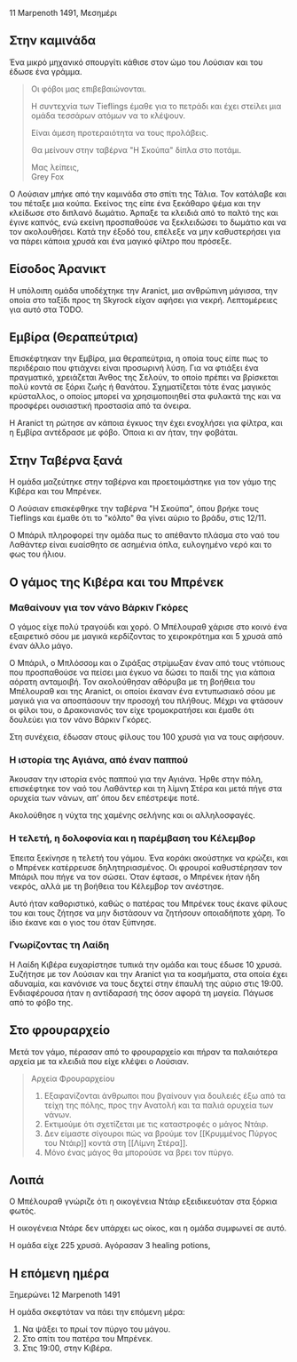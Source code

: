  11 Marpenoth 1491, Μεσημέρι

## Στην καμινάδα

Ένα μικρό μηχανικό σπουργίτι κάθισε στον ώμο του Λούσιαν και του έδωσε ένα γράμμα.

> Οι φόβοι μας επιβεβαιώνονται.
>
> Η συντεχνία των Tieflings έμαθε για το πετράδι και έχει στείλει μια ομάδα τεσσάρων ατόμων να το κλέψουν.
>
> Είναι άμεση προτεραιότητα να τους προλάβεις.
>
> Θα μείνουν στην ταβέρνα "Η Σκούπα" δίπλα στο ποτάμι.
>
> Μας λείπεις,  
> Grey Fox

Ο Λούσιαν μπήκε από την καμινάδα στο σπίτι της Τάλια. Τον κατάλαβε και του πέταξε μια κούπα. Εκείνος της είπε ένα ξεκάθαρο ψέμα και την κλείδωσε στο διπλανό δωμάτιο. Άρπαξε τα κλειδιά από το παλτό της και έγινε καπνός, ενώ εκείνη προσπαθούσε να ξεκλειδώσει το δωμάτιο και να τον ακολουθήσει. Κατά την έξοδό του, επέλεξε να μην καθυστερήσει για να πάρει κάποια χρυσά και ένα μαγικό φίλτρο που πρόσεξε.

## Είσοδος Άρανικτ

Η υπόλοιπη ομάδα υποδέχτηκε την Aranict, μια ανθρώπινη μάγισσα, την οποία στο ταξίδι προς τη Skyrock είχαν αφήσει για νεκρή. Λεπτομέρειες για αυτό στα TODO.

## Εμβίρα (Θεραπεύτρια)

Επισκέφτηκαν την Εμβίρα, μια θεραπεύτρια, η οποία τους είπε πως το περιδέραιο που φτιάχνει είναι προσωρινή λύση. Για να φτιάξει ένα πραγματικό, χρειάζεται Άνθος της Σελούν, το οποίο πρέπει να βρίσκεται πολύ κοντά σε ξόρκι ζωής ή θανάτου. Σχηματίζεται τότε ένας μαγικός κρύσταλλος, ο οποίος μπορεί να χρησιμοποιηθεί στα φυλακτά της και να προσφέρει ουσιαστική προστασία από τα όνειρα.

Η Aranict τη ρώτησε αν κάποια έγκυος την έχει ενοχλήσει για φίλτρα, και η Εμβίρα αντέδρασε με φόβο. Όποια κι αν ήταν, την φοβάται.

## Στην Ταβέρνα ξανά

Η ομάδα μαζεύτηκε στην ταβέρνα και προετοιμάστηκε για τον γάμο της Κιβέρα και του Μπρένεκ.

Ο Λούσιαν επισκέφθηκε την ταβέρνα "Η Σκούπα", όπου βρήκε τους Tieflings και έμαθε ότι το "κόλπο" θα γίνει αύριο το βράδυ, στις 12/11.

Ο Μπάριλ πληροφορεί την ομάδα πως το απέθαντο πλάσμα στο ναό του Λαθάντερ είναι ευαίσθητο σε ασημένια όπλα, ευλογημένο νερό και το φως του ήλιου.

## Ο γάμος της Κιβέρα και του Μπρένεκ

### Μαθαίνουν για τον νάνο Βάρκιν Γκόρες

Ο γάμος είχε πολύ τραγούδι και χορό. Ο Μπέλουραθ χάρισε στο κοινό ένα εξαιρετικό σόου με μαγικά κερδίζοντας το χειροκρότημα και 5 χρυσά από έναν άλλο μάγο.

Ο Μπάριλ, ο Μπλόσσομ και ο Ζιράξας στρίμωξαν έναν από τους ντόπιους που προσπαθούσε να πείσει μια έγκυο να δώσει το παιδί της για κάποια αόρατη ανταμοιβή. Τον ακολούθησαν αθόρυβα με τη βοήθεια του Μπέλουραθ και της Aranict, οι οποίοι έκαναν ένα εντυπωσιακό σόου με μαγικά για να αποσπάσουν την προσοχή του πλήθους. Μέχρι να φτάσουν οι φίλοι του, ο Δρακονιανός τον είχε τρομοκρατήσει και έμαθε ότι δουλεύει για τον νάνο Βάρκιν Γκόρες.

Στη συνέχεια, έδωσαν στους φίλους του 100 χρυσά για να τους αφήσουν.

### Η ιστορία της Αγιάνα, από έναν παππού

Άκουσαν την ιστορία ενός παππού για την Αγιάνα. Ήρθε στην πόλη, επισκέφτηκε τον ναό του Λαθάντερ και τη λίμνη Στέρα και μετά πήγε στα ορυχεία των νάνων, απ’ όπου δεν επέστρεψε ποτέ.

Ακολούθησε η νύχτα της χαμένης σελήνης και οι αλληλοσφαγές.

### Η τελετή, η δολοφονία και η παρέμβαση του Κέλεμβορ

Έπειτα ξεκίνησε η τελετή του γάμου. Ένα κοράκι ακούστηκε να κρώζει, και ο Μπρένεκ κατέρρευσε δηλητηριασμένος. Οι φρουροί καθυστέρησαν τον Μπάριλ που πήγε να τον σώσει. Όταν έφτασε, ο Μπρένεκ ήταν ήδη νεκρός, αλλά με τη βοήθεια του Κέλεμβορ τον ανέστησε.

Αυτό ήταν καθοριστικό, καθώς ο πατέρας του Μπρένεκ τους έκανε φίλους του και τους ζήτησε να μην διστάσουν να ζητήσουν οποιαδήποτε χάρη. Το ίδιο έκανε και ο γιος του όταν ξύπνησε.

### Γνωρίζοντας τη Λαίδη

Η Λαίδη Κιβέρα ευχαρίστησε τυπικά την ομάδα και τους έδωσε 10 χρυσά. Συζήτησε με τον Λούσιαν και την Aranict για τα κοσμήματα, στα οποία έχει αδυναμία, και κανόνισε να τους δεχτεί στην έπαυλή της αύριο στις 19:00. Ενδιαφέρουσα ήταν η αντίδαρασή της όσον αφορά τη μαγεία. Πάγωσε από το φόβο της.

## Στο φρουραρχείο

Μετά τον γάμο, πέρασαν από το φρουραρχείο και πήραν τα παλαιότερα αρχεία με τα κλειδιά που είχε κλέψει ο Λούσιαν.

> Αρχεία Φρουραρχείου
>
> 1. Εξαφανίζονται άνθρωποι που βγαίνουν για δουλειές έξω από τα τείχη της πόλης, προς την Ανατολή και τα παλιά ορυχεία των νάνων.
> 2. Εκτιμούμε ότι σχετίζεται με τις καταστροφές ο μάγος Ντάιρ.
> 3. Δεν είμαστε σίγουροι πώς να βρούμε τον [[Κρυμμένος Πύργος του Ντάιρ]] κοντά στη [[Λίμνη Στέρα]].
> 4. Μόνο ένας μάγος θα μπορούσε να βρει τον πύργο.


## Λοιπά

Ο Μπέλουραθ γνώριζε ότι η οικογένεια Ντάιρ εξειδικευόταν στα ξόρκια φωτός.

Η οικογένεια Ντάρε δεν υπάρχει ως οίκος, και η ομάδα συμφωνεί σε αυτό.

Η ομάδα είχε 225 χρυσά. Αγόρασαν 3 healing potions, 

## Η επόμενη ημέρα
Ξημερώνει 12 Marpenoth 1491

Η ομάδα σκεφτόταν να πάει την επόμενη μέρα:
1. Να ψάξει το πρωί τον πύργο του μάγου.
2. Στο σπίτι του πατέρα του Μπρένεκ.
3. Στις 19:00, στην Κιβέρα.


